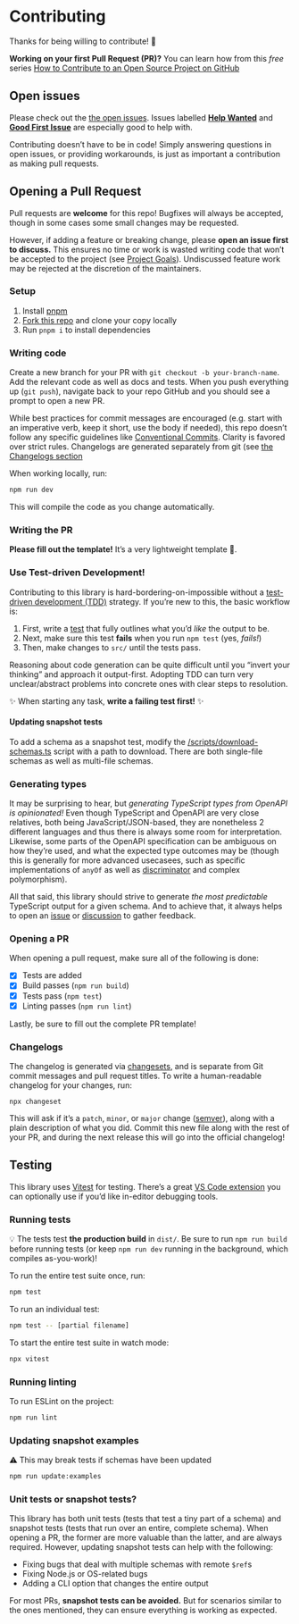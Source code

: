 # Contributing

Thanks for being willing to contribute! 🙏

**Working on your first Pull Request (PR)?** You can learn how from this _free_ series [How to Contribute to an Open Source Project on GitHub](https://app.egghead.io/playlists/how-to-contribute-to-an-open-source-project-on-github)

## Open issues

Please check out the [the open issues](https://github.com/drwpow/openapi-typescript/issues). Issues labelled [**Help Wanted**](https://github.com/drwpow/openapi-typescript/issues?q=is%3Aissue+is%3Aopen+label%3A%22help+wanted%22) and [**Good First Issue**](https://github.com/drwpow/openapi-typescript/issues?q=is%3Aissue+is%3Aopen+label%3A%22good+first+issue%22) are especially good to help with.

Contributing doesn’t have to be in code! Simply answering questions in open issues, or providing workarounds, is just as important a contribution as making pull requests.

## Opening a Pull Request

Pull requests are **welcome** for this repo! Bugfixes will always be accepted, though in some cases some small changes may be requested.

However, if adding a feature or breaking change, please **open an issue first to discuss.** This ensures no time or work is wasted writing code that won’t be accepted to the project (see [Project Goals](./README.md#-project-goals)). Undiscussed feature work may be rejected at the discretion of the maintainers.

### Setup

1. Install [pnpm](https://pnpm.io/)
2. [Fork this repo](https://docs.github.com/en/get-started/quickstart/fork-a-repo) and clone your copy locally
3. Run `pnpm i` to install dependencies

### Writing code

Create a new branch for your PR with `git checkout -b your-branch-name`. Add the relevant code as well as docs and tests. When you push everything up (`git push`), navigate back to your repo GitHub and you should see a prompt to open a new PR.

While best practices for commit messages are encouraged (e.g. start with an imperative verb, keep it short, use the body if needed), this repo doesn’t follow any specific guidelines like [Conventional Commits](https://www.conventionalcommits.org/en/v1.0.0/). Clarity is favored over strict rules. Changelogs are generated separately from git (see [the Changelogs section](#changelogs)

When working locally, run:

```bash
npm run dev
```

This will compile the code as you change automatically.

### Writing the PR

**Please fill out the template!** It’s a very lightweight template 🙂.

### Use Test-driven Development!

Contributing to this library is hard-bordering-on-impossible without a [test-driven development (TDD)](https://en.wikipedia.org/wiki/Test-driven_development) strategy. If you’re new to this, the basic workflow is:

1. First, write a [test](#testing) that fully outlines what you’d _like_ the output to be.
2. Next, make sure this test **fails** when you run `npm test` (yes, _fails!_)
3. Then, make changes to `src/` until the tests pass.

Reasoning about code generation can be quite difficult until you “invert your thinking” and approach it output-first. Adopting TDD can turn very unclear/abstract problems into concrete ones with clear steps to resolution.

✨ When starting any task, **write a failing test first!** ✨

#### Updating snapshot tests

To add a schema as a snapshot test, modify the [/scripts/download-schemas.ts](/scripts/download-schemas.ts) script with a path to download. There are both single-file schemas as well as multi-file schemas.

### Generating types

It may be surprising to hear, but _generating TypeScript types from OpenAPI is opinionated!_ Even though TypeScript and OpenAPI are very close relatives, both being JavaScript/JSON-based, they are nonetheless 2 different languages and thus there is always some room for interpretation. Likewise, some parts of the OpenAPI specification can be ambiguous on how they’re used, and what the expected type outcomes may be (though this is generally for more advanced usecasees, such as specific implementations of `anyOf` as well as [discriminator](https://spec.openapis.org/oas/latest.html#discriminatorObject) and complex polymorphism).

All that said, this library should strive to generate _the most predictable_ TypeScript output for a given schema. And to achieve that, it always helps to open an [issue](https://github.com/drwpow/openapi-typescript/issues) or [discussion](https://github.com/drwpow/openapi-typescript/discussions) to gather feedback.

### Opening a PR

When opening a pull request, make sure all of the following is done:

- [x] Tests are added
- [x] Build passes (`npm run build`)
- [x] Tests pass (`npm test`)
- [x] Linting passes (`npm run lint`)

Lastly, be sure to fill out the complete PR template!

### Changelogs

The changelog is generated via [changesets](https://github.com/changesets/changesets), and is separate from Git commit messages and pull request titles. To write a human-readable changelog for your changes, run:

```
npx changeset
```

This will ask if it’s a `patch`, `minor`, or `major` change ([semver](https://semver.org/)), along with a plain description of what you did. Commit this new file along with the rest of your PR, and during the next release this will go into the official changelog!

## Testing

This library uses [Vitest](https://vitest.dev/) for testing. There’s a great [VS Code extension](https://marketplace.visualstudio.com/items?itemName=ZixuanChen.vitest-explorer) you can optionally use if you’d like in-editor debugging tools.

### Running tests

💡 The tests test **the production build** in `dist/`. Be sure to run `npm run build` before running tests (or keep `npm run dev` running in the background, which compiles as-you-work)!

To run the entire test suite once, run:

```bash
npm test
```

To run an individual test:

```bash
npm test -- [partial filename]
```

To start the entire test suite in watch mode:

```bash
npx vitest
```

### Running linting

To run ESLint on the project:

```bash
npm run lint
```

### Updating snapshot examples

⚠️ This may break tests if schemas have been updated

```bash
npm run update:examples
```

### Unit tests or snapshot tests?

This library has both unit tests (tests that test a tiny part of a schema) and snapshot tests (tests that run over an entire, complete schema). When opening a PR, the former are more valuable than the latter, and are always required. However, updating snapshot tests can help with the following:

- Fixing bugs that deal with multiple schemas with remote `$ref`s
- Fixing Node.js or OS-related bugs
- Adding a CLI option that changes the entire output

For most PRs, **snapshot tests can be avoided.** But for scenarios similar to the ones mentioned, they can ensure everything is working as expected.
